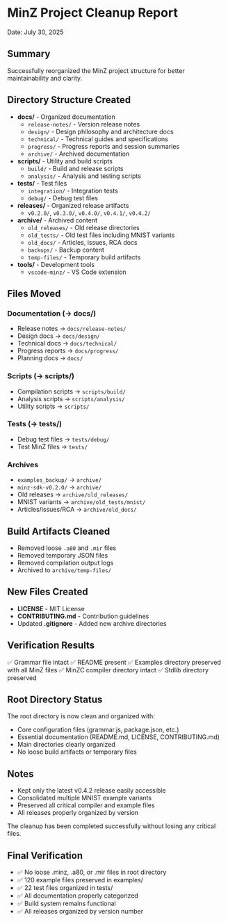 # MinZ Project Cleanup Report

Date: July 30, 2025

## Summary

Successfully reorganized the MinZ project structure for better maintainability and clarity.

## Directory Structure Created

- **docs/** - Organized documentation
  - `release-notes/` - Version release notes
  - `design/` - Design philosophy and architecture docs
  - `technical/` - Technical guides and specifications
  - `progress/` - Progress reports and session summaries
  - `archive/` - Archived documentation
- **scripts/** - Utility and build scripts
  - `build/` - Build and release scripts
  - `analysis/` - Analysis and testing scripts
- **tests/** - Test files
  - `integration/` - Integration tests
  - `debug/` - Debug test files
- **releases/** - Organized release artifacts
  - `v0.2.0/`, `v0.3.0/`, `v0.4.0/`, `v0.4.1/`, `v0.4.2/`
- **archive/** - Archived content
  - `old_releases/` - Old release directories
  - `old_tests/` - Old test files including MNIST variants
  - `old_docs/` - Articles, issues, RCA docs
  - `backups/` - Backup content
  - `temp-files/` - Temporary build artifacts
- **tools/** - Development tools
  - `vscode-minz/` - VS Code extension

## Files Moved

### Documentation (→ docs/)
- Release notes → `docs/release-notes/`
- Design docs → `docs/design/`
- Technical docs → `docs/technical/`
- Progress reports → `docs/progress/`
- Planning docs → `docs/`

### Scripts (→ scripts/)
- Compilation scripts → `scripts/build/`
- Analysis scripts → `scripts/analysis/`
- Utility scripts → `scripts/`

### Tests (→ tests/)
- Debug test files → `tests/debug/`
- Test MinZ files → `tests/`

### Archives
- `examples_backup/` → `archive/`
- `minz-sdk-v0.2.0/` → `archive/`
- Old releases → `archive/old_releases/`
- MNIST variants → `archive/old_tests/mnist/`
- Articles/issues/RCA → `archive/old_docs/`

## Build Artifacts Cleaned
- Removed loose `.a80` and `.mir` files
- Removed temporary JSON files
- Removed compilation output logs
- Archived to `archive/temp-files/`

## New Files Created
- **LICENSE** - MIT License
- **CONTRIBUTING.md** - Contribution guidelines
- Updated **.gitignore** - Added new archive directories

## Verification Results
✅ Grammar file intact
✅ README present
✅ Examples directory preserved with all MinZ files
✅ MinZC compiler directory intact
✅ Stdlib directory preserved

## Root Directory Status
The root directory is now clean and organized with:
- Core configuration files (grammar.js, package.json, etc.)
- Essential documentation (README.md, LICENSE, CONTRIBUTING.md)
- Main directories clearly organized
- No loose build artifacts or temporary files

## Notes
- Kept only the latest v0.4.2 release easily accessible
- Consolidated multiple MNIST example variants
- Preserved all critical compiler and example files
- All releases properly organized by version

The cleanup has been completed successfully without losing any critical files.

## Final Verification
- ✅ No loose .minz, .a80, or .mir files in root directory
- ✅ 120 example files preserved in examples/
- ✅ 22 test files organized in tests/
- ✅ All documentation properly categorized
- ✅ Build system remains functional
- ✅ All releases organized by version number